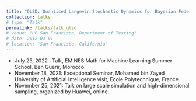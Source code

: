 ```yaml
---
title: "QLSD: Quantised Langevin Stochastic Dynamics for Bayesian Federated Learning"
collection: talks
# type: "Talk"
permalink: /talks/talk_qlsd
# venue: "UC San Francisco, Department of Testing"
# date: 2012-03-01
# location: "San Francisco, California"
---
```


- July 25, 2022 : Talk, EMINES Math for Machine Learning Summer School, Ben Guerir, Morocco.
- November 18, 2021: Exceptional Seminar, Mohamed bin Zayed University of Artificial Intelligence visit, Ecole Polytechnique, France.
- November 25, 2021: Talk on large scale simulation and high-dimensional sampling, organized by Huawei, online.